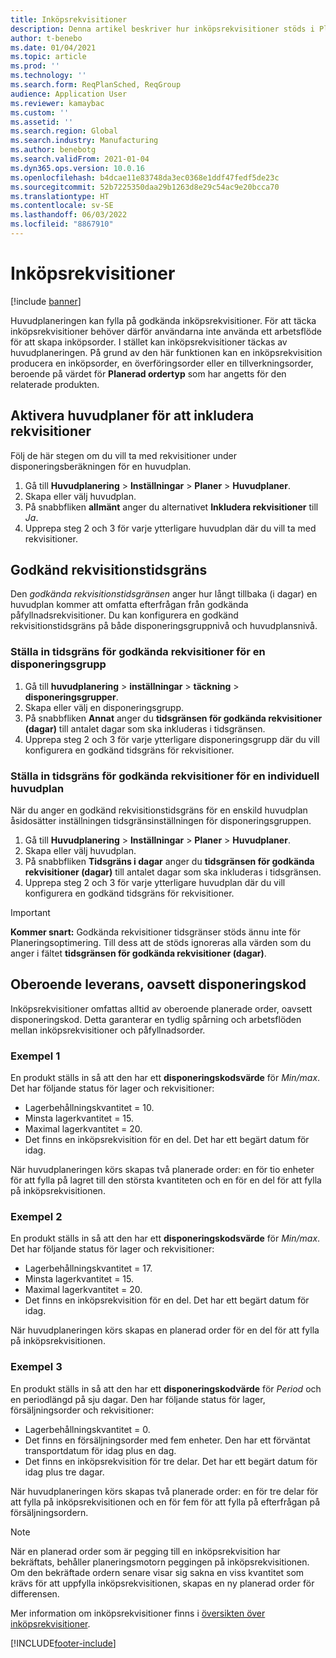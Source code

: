 ```yaml
---
title: Inköpsrekvisitioner
description: Denna artikel beskriver hur inköpsrekvisitioner stöds i Planeringsoptimering.
author: t-benebo
ms.date: 01/04/2021
ms.topic: article
ms.prod: ''
ms.technology: ''
ms.search.form: ReqPlanSched, ReqGroup
audience: Application User
ms.reviewer: kamaybac
ms.custom: ''
ms.assetid: ''
ms.search.region: Global
ms.search.industry: Manufacturing
ms.author: benebotg
ms.search.validFrom: 2021-01-04
ms.dyn365.ops.version: 10.0.16
ms.openlocfilehash: b4dcae11e83748da3ec0368e1ddf47fedf5de23c
ms.sourcegitcommit: 52b7225350daa29b1263d8e29c54ac9e20bcca70
ms.translationtype: HT
ms.contentlocale: sv-SE
ms.lasthandoff: 06/03/2022
ms.locfileid: "8867910"
---
```

# <a name="purchase-requisitions"></a>Inköpsrekvisitioner

[!include [banner](../../includes/banner.md)]

Huvudplaneringen kan fylla på godkända inköpsrekvisitioner. För att täcka inköpsrekvisitioner behöver därför användarna inte använda ett arbetsflöde för att skapa inköpsorder. I stället kan inköpsrekvisitioner täckas av huvudplaneringen. På grund av den här funktionen kan en inköpsrekvisition producera en inköpsorder, en överföringsorder eller en tillverkningsorder, beroende på värdet för **Planerad ordertyp** som har angetts för den relaterade produkten.

## <a name="enable-master-plans-to-include-requisitions"></a>Aktivera huvudplaner för att inkludera rekvisitioner

Följ de här stegen om du vill ta med rekvisitioner under disponeringsberäkningen för en huvudplan.

1. Gå till **Huvudplanering** \> **Inställningar** \> **Planer** \> **Huvudplaner**.
1. Skapa eller välj huvudplan.
1. På snabbfliken **allmänt** anger du alternativet **Inkludera rekvisitioner** till *Ja*.
1. Upprepa steg 2 och 3 för varje ytterligare huvudplan där du vill ta med rekvisitioner.

## <a name="approved-requisitions-time-fence"></a>Godkänd rekvisitionstidsgräns

Den *godkända rekvisitionstidsgränsen* anger hur långt tillbaka (i dagar) en huvudplan kommer att omfatta efterfrågan från godkända påfyllnadsrekvisitioner. Du kan konfigurera en godkänd rekvisitionstidsgräns på både disponeringsgruppnivå och huvudplansnivå.

### <a name="set-the-approved-requisitions-time-fence-for-a-coverage-group"></a>Ställa in tidsgräns för godkända rekvisitioner för en disponeringsgrupp

1. Gå till **huvudplanering** \> **inställningar** \> **täckning** \> **disponeringsgrupper**.
1. Skapa eller välj en disponeringsgrupp.
1. På snabbfliken **Annat** anger du **tidsgränsen för godkända rekvisitioner (dagar)** till antalet dagar som ska inkluderas i tidsgränsen.
1. Upprepa steg 2 och 3 för varje ytterligare disponeringsgrupp där du vill konfigurera en godkänd tidsgräns för rekvisitioner.

### <a name="set-the-approved-requisitions-time-fence-for-individual-master-plans"></a>Ställa in tidsgräns för godkända rekvisitioner för en individuell huvudplan

När du anger en godkänd rekvisitionstidsgräns för en enskild huvudplan åsidosätter inställningen tidsgränsinställningen för disponeringsgruppen.

1. Gå till **Huvudplanering** \> **Inställningar** \> **Planer** \> **Huvudplaner**.
1. Skapa eller välj huvudplan.
1. På snabbfliken **Tidsgräns i dagar** anger du **tidsgränsen för godkända rekvisitioner (dagar)** till antalet dagar som ska inkluderas i tidsgränsen.
1. Upprepa steg 2 och 3 för varje ytterligare huvudplan där du vill konfigurera en godkänd tidsgräns för rekvisitioner.

> [!IMPORTANT]
> **Kommer snart:** Godkända rekvisitioner tidsgränser stöds ännu inte för Planeringsoptimering. Till dess att de stöds ignoreras alla värden som du anger i fältet **tidsgränsen för godkända rekvisitioner (dagar)**.

## <a name="independent-supply-regardless-of-coverage-code"></a>Oberoende leverans, oavsett disponeringskod

Inköpsrekvisitioner omfattas alltid av oberoende planerade order, oavsett disponeringskod. Detta garanterar en tydlig spårning och arbetsflöden mellan inköpsrekvisitioner och påfyllnadsorder.

### <a name="example-1"></a>Exempel 1

En produkt ställs in så att den har ett **disponeringskodsvärde** för *Min/max*. Det har följande status för lager och rekvisitioner:

- Lagerbehållningskvantitet = 10.
- Minsta lagerkvantitet = 15.
- Maximal lagerkvantitet = 20.
- Det finns en inköpsrekvisition för en del. Det har ett begärt datum för idag.

När huvudplaneringen körs skapas två planerade order: en för tio enheter för att fylla på lagret till den största kvantiteten och en för en del för att fylla på inköpsrekvisitionen.

### <a name="example-2"></a>Exempel 2

En produkt ställs in så att den har ett **disponeringskodsvärde** för *Min/max*. Det har följande status för lager och rekvisitioner:

- Lagerbehållningskvantitet = 17.
- Minsta lagerkvantitet = 15.
- Maximal lagerkvantitet = 20.
- Det finns en inköpsrekvisition för en del. Det har ett begärt datum för idag.

När huvudplaneringen körs skapas en planerad order för en del för att fylla på inköpsrekvisitionen.

### <a name="example-3"></a>Exempel 3

En produkt ställs in så att den har ett **disponeringskodvärde** för *Period* och en periodlängd på sju dagar. Den har följande status för lager, försäljningsorder och rekvisitioner:

- Lagerbehållningskvantitet = 0.
- Det finns en försäljningsorder med fem enheter. Den har ett förväntat transportdatum för idag plus en dag.
- Det finns en inköpsrekvisition för tre delar. Det har ett begärt datum för idag plus tre dagar.

När huvudplaneringen körs skapas två planerade order: en för tre delar för att fylla på inköpsrekvisitionen och en för fem för att fylla på efterfrågan på försäljningsordern.

> [!NOTE]
> När en planerad order som är pegging till en inköpsrekvisition har bekräftats, behåller planeringsmotorn peggingen på inköpsrekvisitionen. Om den bekräftade ordern senare visar sig sakna en viss kvantitet som krävs för att uppfylla inköpsrekvisitionen, skapas en ny planerad order för differensen.

Mer information om inköpsrekvisitioner finns i [översikten över inköpsrekvisitioner](../../procurement/purchase-requisitions-overview.md).


[!INCLUDE[footer-include](../../../includes/footer-banner.md)]